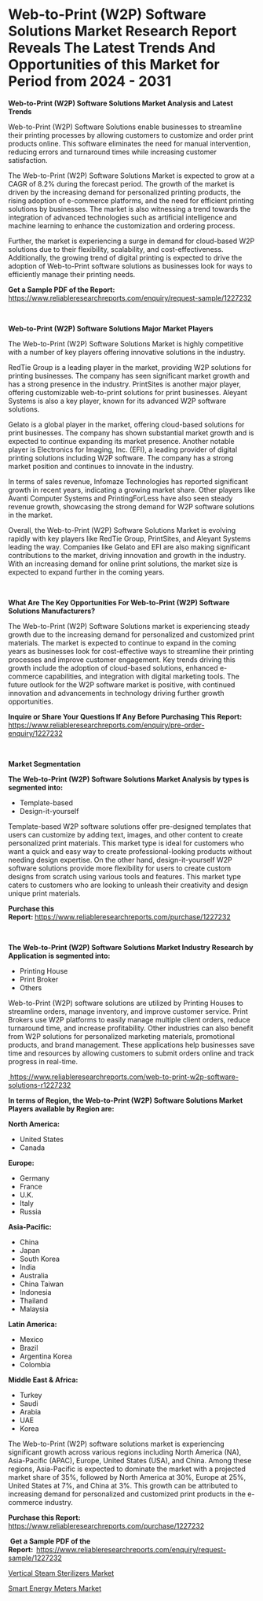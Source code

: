 <p><h1>Web-to-Print (W2P) Software Solutions Market Research Report Reveals The Latest Trends And Opportunities of this Market for Period from 2024 - 2031</h1></p><p><strong>Web-to-Print (W2P) Software Solutions Market Analysis and Latest Trends</strong></p>
<p><p>Web-to-Print (W2P) Software Solutions enable businesses to streamline their printing processes by allowing customers to customize and order print products online. This software eliminates the need for manual intervention, reducing errors and turnaround times while increasing customer satisfaction.</p><p>The Web-to-Print (W2P) Software Solutions Market is expected to grow at a CAGR of 8.2% during the forecast period. The growth of the market is driven by the increasing demand for personalized printing products, the rising adoption of e-commerce platforms, and the need for efficient printing solutions by businesses. The market is also witnessing a trend towards the integration of advanced technologies such as artificial intelligence and machine learning to enhance the customization and ordering process.</p><p>Further, the market is experiencing a surge in demand for cloud-based W2P solutions due to their flexibility, scalability, and cost-effectiveness. Additionally, the growing trend of digital printing is expected to drive the adoption of Web-to-Print software solutions as businesses look for ways to efficiently manage their printing needs.</p></p>
<p><strong>Get a Sample PDF of the Report:&nbsp;</strong> <a href="https://www.reliableresearchreports.com/enquiry/request-sample/1227232">https://www.reliableresearchreports.com/enquiry/request-sample/1227232</a></p>
<p>&nbsp;</p>
<p><strong>Web-to-Print (W2P) Software Solutions Major Market Players</strong></p>
<p><p>The Web-to-Print (W2P) Software Solutions Market is highly competitive with a number of key players offering innovative solutions in the industry. </p><p>RedTie Group is a leading player in the market, providing W2P solutions for printing businesses. The company has seen significant market growth and has a strong presence in the industry. PrintSites is another major player, offering customizable web-to-print solutions for print businesses. Aleyant Systems is also a key player, known for its advanced W2P software solutions.</p><p>Gelato is a global player in the market, offering cloud-based solutions for print businesses. The company has shown substantial market growth and is expected to continue expanding its market presence. Another notable player is Electronics for Imaging, Inc. (EFI), a leading provider of digital printing solutions including W2P software. The company has a strong market position and continues to innovate in the industry.</p><p>In terms of sales revenue, Infomaze Technologies has reported significant growth in recent years, indicating a growing market share. Other players like Avanti Computer Systems and PrintingForLess have also seen steady revenue growth, showcasing the strong demand for W2P software solutions in the market.</p><p>Overall, the Web-to-Print (W2P) Software Solutions Market is evolving rapidly with key players like RedTie Group, PrintSites, and Aleyant Systems leading the way. Companies like Gelato and EFI are also making significant contributions to the market, driving innovation and growth in the industry. With an increasing demand for online print solutions, the market size is expected to expand further in the coming years.</p></p>
<p>&nbsp;</p>
<p><strong>What Are The Key Opportunities For Web-to-Print (W2P) Software Solutions Manufacturers?</strong></p>
<p><p>The Web-to-Print (W2P) Software Solutions market is experiencing steady growth due to the increasing demand for personalized and customized print materials. The market is expected to continue to expand in the coming years as businesses look for cost-effective ways to streamline their printing processes and improve customer engagement. Key trends driving this growth include the adoption of cloud-based solutions, enhanced e-commerce capabilities, and integration with digital marketing tools. The future outlook for the W2P software market is positive, with continued innovation and advancements in technology driving further growth opportunities.</p></p>
<p><strong>Inquire or Share Your Questions If Any Before Purchasing This Report:</strong> <a href="https://www.reliableresearchreports.com/enquiry/pre-order-enquiry/1227232">https://www.reliableresearchreports.com/enquiry/pre-order-enquiry/1227232</a></p>
<p>&nbsp;</p>
<p><strong>Market Segmentation</strong></p>
<p><strong>The Web-to-Print (W2P) Software Solutions Market Analysis by types is segmented into:</strong></p>
<p><ul><li>Template-based</li><li>Design-it-yourself</li></ul></p>
<p><p>Template-based W2P software solutions offer pre-designed templates that users can customize by adding text, images, and other content to create personalized print materials. This market type is ideal for customers who want a quick and easy way to create professional-looking products without needing design expertise. On the other hand, design-it-yourself W2P software solutions provide more flexibility for users to create custom designs from scratch using various tools and features. This market type caters to customers who are looking to unleash their creativity and design unique print materials.</p></p>
<p><strong>Purchase this Report:&nbsp;</strong><a href="https://www.reliableresearchreports.com/purchase/1227232">https://www.reliableresearchreports.com/purchase/1227232</a></p>
<p>&nbsp;</p>
<p><strong>The Web-to-Print (W2P) Software Solutions Market Industry Research by Application is segmented into:</strong></p>
<p><ul><li>Printing House</li><li>Print Broker</li><li>Others</li></ul></p>
<p><p>Web-to-Print (W2P) software solutions are utilized by Printing Houses to streamline orders, manage inventory, and improve customer service. Print Brokers use W2P platforms to easily manage multiple client orders, reduce turnaround time, and increase profitability. Other industries can also benefit from W2P solutions for personalized marketing materials, promotional products, and brand management. These applications help businesses save time and resources by allowing customers to submit orders online and track progress in real-time.</p></p>
<p><a href="https://www.reliableresearchreports.com/web-to-print-w2p-software-solutions-r1227232">&nbsp;https://www.reliableresearchreports.com/web-to-print-w2p-software-solutions-r1227232</a></p>
<p><strong>In terms of Region, the Web-to-Print (W2P) Software Solutions Market Players available by Region are:</strong></p>
<p>
    <p> <strong> North America: </strong>
        <ul>
            <li>United States</li>
            <li>Canada</li>
        </ul>
        </p> 
    <p> <strong> Europe: </strong>
        <ul>
            <li>Germany</li>
            <li>France</li>
            <li>U.K.</li>
            <li>Italy</li>
            <li>Russia</li>
        </ul>
        </p> 
    <p> <strong> Asia-Pacific: </strong>
        <ul>
            <li>China</li>
            <li>Japan</li>
            <li>South Korea</li>
            <li>India</li>
            <li>Australia</li>
            <li>China Taiwan</li>
            <li>Indonesia</li>
            <li>Thailand</li>
            <li>Malaysia</li>
        </ul>
        </p> 
    <p> <strong> Latin America: </strong>
        <ul>
            <li>Mexico</li>
            <li>Brazil</li>
            <li>Argentina Korea</li>
            <li>Colombia</li>
        </ul>
        </p> 
    <p> <strong> Middle East & Africa: </strong>
        <ul>
            <li>Turkey</li>
            <li>Saudi</li>
            <li>Arabia</li>
            <li>UAE</li>
            <li>Korea</li>
        </ul>
    </p>
    </p>
<p><p>The Web-to-Print (W2P) software solutions market is experiencing significant growth across various regions including North America (NA), Asia-Pacific (APAC), Europe, United States (USA), and China. Among these regions, Asia-Pacific is expected to dominate the market with a projected market share of 35%, followed by North America at 30%, Europe at 25%, United States at 7%, and China at 3%. This growth can be attributed to increasing demand for personalized and customized print products in the e-commerce industry.</p></p>
<p><strong>Purchase this Report: </strong><a href="https://www.reliableresearchreports.com/purchase/1227232">https://www.reliableresearchreports.com/purchase/1227232</a></p>
<p>&nbsp;<strong>Get a Sample PDF of the Report:&nbsp;&nbsp;</strong><a href="https://www.reliableresearchreports.com/enquiry/request-sample/1227232">https://www.reliableresearchreports.com/enquiry/request-sample/1227232</a></p>
<p><strong></strong></p>
<p><p><a href="https://view.publitas.com/reportprime-1/vertical-steam-sterilizers-market-a-global-and-regional-analysis-2024-2031/">Vertical Steam Sterilizers Market</a></p><p><a href="https://www.linkedin.com/pulse/global-smart-energy-meters-market-projected-grow-cagr-117-forcasted-nfpac">Smart Energy Meters Market</a></p></p>